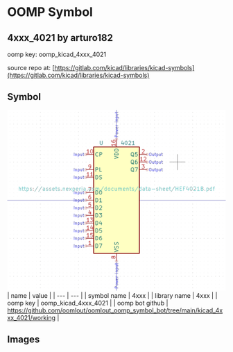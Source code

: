 # OOMP Symbol  
## 4xxx_4021  by arturo182  
  
oomp key: oomp_kicad_4xxx_4021  
  
source repo at: [https://gitlab.com/kicad/libraries/kicad-symbols](https://gitlab.com/kicad/libraries/kicad-symbols)  
## Symbol  
  
[![working.png](working_600.png)](working.png)  
| name | value | 
| --- | --- | 
| symbol name | 4xxx | 
| library name | 4xxx | 
| oomp key | oomp_kicad_4xxx_4021 | 
| oomp bot github | https://github.com/oomlout/oomlout_oomp_symbol_bot/tree/main/kicad_4xxx_4021/working | 
## Images  
